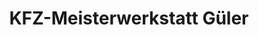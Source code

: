 ---
title: "KFZ-Meisterwerkstatt Güler"
url: /weinheim/kfz-meisterwerkstatt-gueler/
shop: Autowerkstatt
---